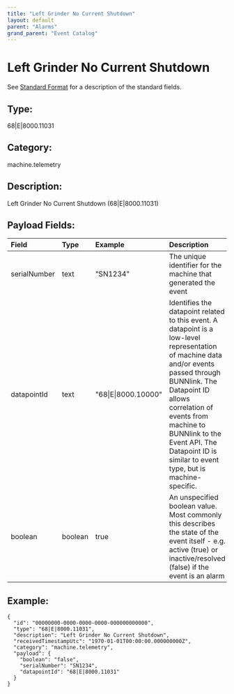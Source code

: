 ```yaml
---
title: "Left Grinder No Current Shutdown"
layout: default
parent: "Alarms"
grand_parent: "Event Catalog"
---
```


# Left Grinder No Current Shutdown

See [Standard Format](/event-subscriptions/event-format) for a description of the standard fields.

## Type:

68\|E\|8000.11031

## Category:

machine.telemetry

## Description: 

Left Grinder No Current Shutdown (68\|E\|8000.11031)

## Payload Fields:

| Field | Type | Example | Description |
|:------|:-----|:--------|:------------|
| serialNumber | text | "SN1234" | The unique identifier for the machine that generated the event |
| datapointId | text | "68\|E\|8000.10000" | Identifies the datapoint related to this event. A datapoint is a low-level representation of machine data and/or events passed through BUNNlink. The Datapoint ID allows correlation of events from machine to BUNNlink to the Event API. The Datapoint ID is similar to event type, but is machine-specific. |
| boolean | boolean | true | An unspecified boolean value. Most commonly this describes the state of the event itself - e.g. active (true) or inactive/resolved (false) if the event is an alarm |

## Example:

```
{
  "id": "00000000-0000-0000-0000-000000000000",
  "type": "68|E|8000.11031",
  "description": "Left Grinder No Current Shutdown",
  "receivedTimestampUtc": "1970-01-01T00:00:00.000000000Z",
  "category": "machine.telemetry",
  "payload": {
    "boolean": "false",
    "serialNumber": "SN1234",
    "datapointId": "68|E|8000.11031"
  }
}
```
